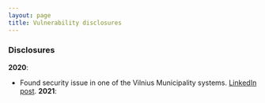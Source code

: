 ```yaml
---
layout: page
title: Vulnerability disclosures
---
```

### Disclosures
**2020**:
- Found security issue in one of the Vilnius Municipality systems. [LinkedIn post](https://www.linkedin.com/posts/giedrius-saul%C4%97nas-000554149_cybersecurity-vilniuscitymunicipality-activity-6637768948727201792-tfBg).
**2021**:
